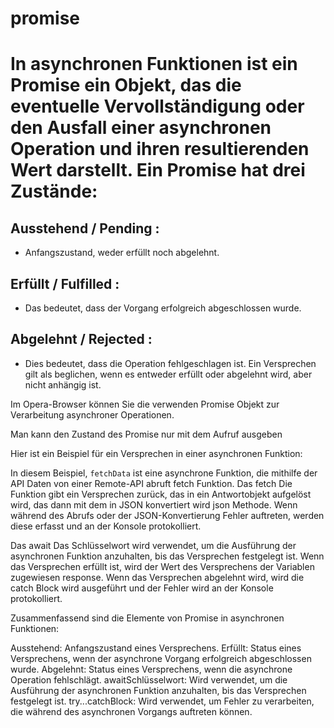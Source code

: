 # promise

# In asynchronen Funktionen ist ein Promise ein Objekt, das die eventuelle Vervollständigung oder den Ausfall einer asynchronen Operation und ihren resultierenden Wert darstellt. Ein Promise hat drei Zustände:

## Ausstehend / Pending :
- Anfangszustand, weder erfüllt noch abgelehnt.

## Erfüllt / Fulfilled :
- Das bedeutet, dass der Vorgang erfolgreich abgeschlossen wurde.

## Abgelehnt / Rejected :
- Dies bedeutet, dass die Operation fehlgeschlagen ist.
Ein Versprechen gilt als beglichen, wenn es entweder erfüllt oder abgelehnt wird, aber nicht anhängig ist.

Im Opera-Browser können Sie die verwenden Promise Objekt zur Verarbeitung asynchroner Operationen.

Man kann den Zustand des Promise nur mit dem Aufruf ausgeben


Hier ist ein Beispiel für ein Versprechen in einer asynchronen Funktion:

<script>

    async function fetchData() {
      try {
        const response = await fetch('https://api.example.com/data');
        const data = await response.json();
        console.log(data);

      } catch (error) {

        console.error('Error fetching data:', error);
      }
    }
</script>

In diesem Beispiel, ```fetchData``` ist eine asynchrone Funktion, die mithilfe der API Daten von einer Remote-API abruft fetch Funktion. Das fetch Die Funktion gibt ein Versprechen zurück, das in ein Antwortobjekt aufgelöst wird, das dann mit dem in JSON konvertiert wird json Methode. Wenn während des Abrufs oder der JSON-Konvertierung Fehler auftreten, werden diese erfasst und an der Konsole protokolliert.

Das await Das Schlüsselwort wird verwendet, um die Ausführung der asynchronen Funktion anzuhalten, bis das Versprechen festgelegt ist. Wenn das Versprechen erfüllt ist, wird der Wert des Versprechens der Variablen zugewiesen response. Wenn das Versprechen abgelehnt wird, wird die catch Block wird ausgeführt und der Fehler wird an der Konsole protokolliert.

Zusammenfassend sind die Elemente von Promise in asynchronen Funktionen:

Ausstehend: Anfangszustand eines Versprechens.
Erfüllt: Status eines Versprechens, wenn der asynchrone Vorgang erfolgreich abgeschlossen wurde.
Abgelehnt: Status eines Versprechens, wenn die asynchrone Operation fehlschlägt.
awaitSchlüsselwort: Wird verwendet, um die Ausführung der asynchronen Funktion anzuhalten, bis das Versprechen festgelegt ist.
try...catchBlock: Wird verwendet, um Fehler zu verarbeiten, die während des asynchronen Vorgangs auftreten können.